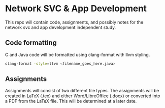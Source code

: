 # Network SVC & App Development

This repo will contain code, assignments, and possibly notes for the network svc and app development independent study.

## Code formatting

C and Java code will be formatted using clang-format with llvm styling.

```bash
clang-format -style=llvm <filename_goes_here.java>
```

## Assignments
Assignments will consist of two different file types. The assignments will be created in LaTeX (.tex) and either Word/LibreOffice (.docx) or converted into a PDF from the LaTeX file. This will be determined at a later date.


